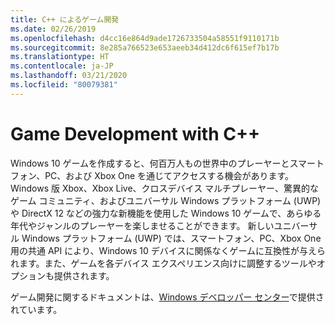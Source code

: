 ```yaml
---
title: C++ によるゲーム開発
ms.date: 02/26/2019
ms.openlocfilehash: d4cc16e864d9ade1726733504a58551f9110171b
ms.sourcegitcommit: 8e285a766523e653aeeb34d412dc6f615ef7b17b
ms.translationtype: HT
ms.contentlocale: ja-JP
ms.lasthandoff: 03/21/2020
ms.locfileid: "80079381"
---
```

# <a name="game-development-with-c"></a>Game Development with C++

Windows 10 ゲームを作成すると、何百万人もの世界中のプレーヤーとスマートフォン、PC、および Xbox One を通じてアクセスする機会があります。 Windows 版 Xbox、Xbox Live、クロスデバイス マルチプレーヤー、驚異的なゲーム コミュニティ、およびユニバーサル Windows プラットフォーム (UWP) や DirectX 12 などの強力な新機能を使用した Windows 10 ゲームで、あらゆる年代やジャンルのプレーヤーを楽しませることができます。 新しいユニバーサル Windows プラットフォーム (UWP) では、スマートフォン、PC、Xbox One 用の共通 API により、Windows 10 デバイスに関係なくゲームに互換性が与えられます。また、ゲームを各デバイス エクスペリエンス向けに調整するツールやオプションも提供されます。

ゲーム開発に関するドキュメントは、[Windows デベロッパー センター](https://docs.microsoft.com/windows/uwp/gaming/getting-started)で提供されています。

